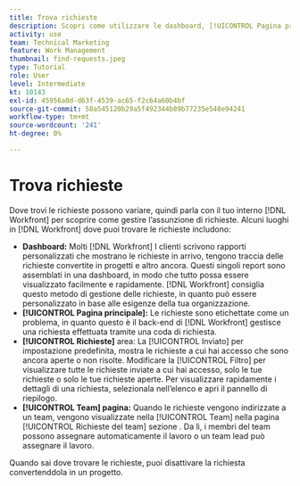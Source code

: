 ```yaml
---
title: Trova richieste
description: Scopri come utilizzare le dashboard, [!UICONTROL Pagina principale], [!UICONTROL Richieste] e [!UICONTROL Team] per trovare le richieste in arrivo effettuate tramite una coda di richiesta.
activity: use
team: Technical Marketing
feature: Work Management
thumbnail: find-requests.jpeg
type: Tutorial
role: User
level: Intermediate
kt: 10143
exl-id: 45956a0d-d63f-4539-ac65-f2c64a60b4bf
source-git-commit: 58a545120b29a5f492344b89b77235e548e94241
workflow-type: tm+mt
source-wordcount: '241'
ht-degree: 0%

---
```


# Trova richieste

Dove trovi le richieste possono variare, quindi parla con il tuo interno [!DNL  Workfront] per scoprire come gestire l’assunzione di richieste. Alcuni luoghi in [!DNL Workfront] dove puoi trovare le richieste includono:

* **Dashboard:** Molti [!DNL Workfront] I clienti scrivono rapporti personalizzati che mostrano le richieste in arrivo, tengono traccia delle richieste convertite in progetti e altro ancora. Questi singoli report sono assemblati in una dashboard, in modo che tutto possa essere visualizzato facilmente e rapidamente. [!DNL Workfront] consiglia questo metodo di gestione delle richieste, in quanto può essere personalizzato in base alle esigenze della tua organizzazione.
* **[!UICONTROL Pagina principale]:** Le richieste sono etichettate come un problema, in quanto questo è il back-end di [!DNL Workfront] gestisce una richiesta effettuata tramite una coda di richiesta.
* **[!UICONTROL Richieste]** area: La [!UICONTROL Inviato] per impostazione predefinita, mostra le richieste a cui hai accesso che sono ancora aperte o non risolte. Modificare la [!UICONTROL Filtro] per visualizzare tutte le richieste inviate a cui hai accesso, solo le tue richieste o solo le tue richieste aperte. Per visualizzare rapidamente i dettagli di una richiesta, selezionala nell’elenco e apri il pannello di riepilogo.
* **[!UICONTROL Team] pagina:** Quando le richieste vengono indirizzate a un team, vengono visualizzate nella [!UICONTROL Team] nella pagina [!UICONTROL Richieste del team] sezione . Da lì, i membri del team possono assegnare automaticamente il lavoro o un team lead può assegnare il lavoro.

Quando sai dove trovare le richieste, puoi disattivare la richiesta convertenddola in un progetto.
